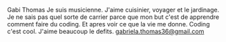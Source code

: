 Gabi Thomas
Je suis musicienne. J'aime cuisinier, voyager et le jardinage. Je ne sais pas quel sorte de carrier parce que mon but c'est de apprendre comment faire du coding. Et apres voir ce que la vie me donne. Coding c'est cool. J'aime beaucoup le defits. 
gabriela.thomas36@gmail.com

